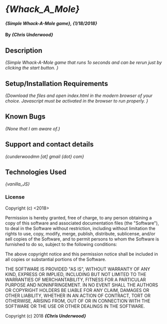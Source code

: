 # _{Whack_A_Mole}_

#### _{Simple Whack-A-Mole game}, {1/18/2018}_

#### By _**{Chris Underwood}**_

## Description

_{Simple Whack-A-Mole game that runs 1o seconds and can be rerun just by clicking the start button.  }_

## Setup/Installation Requirements

_{Download the files and open index.html in the modern browser of your choice. Javascript must be activated in the browser to run properly. }_

## Known Bugs

_{None that I am aware of.}_

## Support and contact details

_{cunderwoodmn [at] gmail {dot} com}_

## Technologies Used

_{vanilla_JS}_

### License

Copyright (c) <2018> <Chris Underwood>

Permission is hereby granted, free of charge, to any person obtaining a copy of this software and associated documentation files (the "Software"), to deal in the Software without restriction, including without limitation the rights to use, copy, modify, merge, publish, distribute, sublicense, and/or sell copies of the Software, and to permit persons to whom the Software is furnished to do so, subject to the following conditions:

The above copyright notice and this permission notice shall be included in all copies or substantial portions of the Software.

THE SOFTWARE IS PROVIDED "AS IS", WITHOUT WARRANTY OF ANY KIND, EXPRESS OR IMPLIED, INCLUDING BUT NOT LIMITED TO THE WARRANTIES OF MERCHANTABILITY, FITNESS FOR A PARTICULAR PURPOSE AND NONINFRINGEMENT. IN NO EVENT SHALL THE AUTHORS OR COPYRIGHT HOLDERS BE LIABLE FOR ANY CLAIM, DAMAGES OR OTHER LIABILITY, WHETHER IN AN ACTION OF CONTRACT, TORT OR OTHERWISE, ARISING FROM, OUT OF OR IN CONNECTION WITH THE SOFTWARE OR THE USE OR OTHER DEALINGS IN THE SOFTWARE.

Copyright (c) 2018 **_{Chris Underwood}_**
